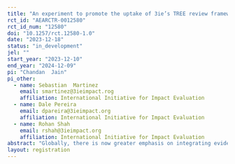 ```yaml
---
title: "An experiment to promote the uptake of 3ie’s TREE review framework"
rct_id: "AEARCTR-0012580"
rct_id_num: "12580"
doi: "10.1257/rct.12580-1.0"
date: "2023-12-18"
status: "in_development"
jel: ""
start_year: "2023-12-10"
end_year: "2024-12-09"
pi: "Chandan  Jain"
pi_other:
  - name: Sebastian  Martinez
    email: smartinez@3ieimpact.rog
    affiliation: International Initiative for Impact Evaluation
  - name: Dale Pereira
    email: dpareira@3ieimpact.org
    affiliation: International Initiative for Impact Evaluation
  - name: Rohan Shah
    email: rshah@3ieimpact.org
    affiliation: International Initiative for Impact Evaluation
abstract: "Globally, there is now greater emphasis on integrating evidence into policy making. Government policies and programs affect society at large, research generating evidence therefore needs to be credible and implemented in a transparent and ethical manner. Concerns, however, exist around the credibility, rigor, and reproducibility of existing evidence. Experts have pointed out various issues, such as selective reporting, p-hacking, lack of reproducibility, and ethical concerns plaguing social sciences research. Also, awareness and use of best practices in evidence generation remains low. Promoting adoption and integration of best practices (such as, pre-analysis plan, computational reproducibility) into research workflow becomes important to produce credible and ethical evidence. This study is an experiment to test the effectiveness of an information campaign on the uptake of the best practices to produce credible research. "
layout: registration
---
```


